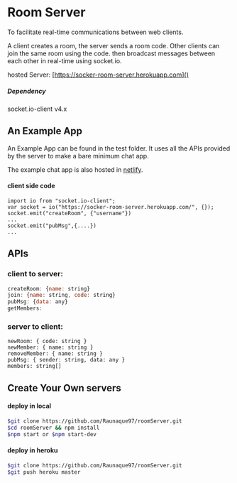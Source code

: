 # Room Server
To facilitate real-time communications between web clients.

A client creates a room,
the server sends a room code.
Other clients can join the same room using the code.
then broadcast messages between each other in real-time using socket.io.

hosted Server: [https://socker-room-server.herokuapp.com]()
##### Dependency 
socket.io-client v4.x 

## An Example App
An Example App can be found in the test folder. It uses all the APIs provided by the server to make a bare minimum chat app. 

The example chat app is also hosted in [netlify](https://chatdemousingroomserver.netlify.app/).

#### client side code 
```
import io from "socket.io-client";
var socket = io("https://socker-room-server.herokuapp.com/", {});
socket.emit("createRoom", {"username"})
...
socket.emit("pubMsg",{....})
...
```
## APIs 

### client to server:
```js
createRoom: {name: string}
join: {name: string, code: string}
pubMsg: {data: any}
getMembers: 
```

### server to client:
```
newRoom: { code: string }
newMember: { name: string }
removeMember: { name: string }
pubMsg: { sender: string, data: any }
members: string[]
```

## Create Your Own servers
#### deploy in local
```bash
$git clone https://github.com/Raunaque97/roomServer.git
$cd roomServer && npm install
$npm start or $npm start-dev
```
#### deploy in heroku
```bash
$git clone https://github.com/Raunaque97/roomServer.git
$git push heroku master
```
